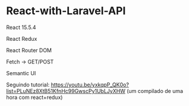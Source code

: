 # React-with-Laravel-API

React 15.5.4

React Redux

React Router DOM

Fetch -> GET/POST

Semantic UI

Seguindo tutorial: 
https://youtu.be/yxkqpP_QK0o?list=PLuNEz8XtB51KfnHc99GwscPy1UbLJyXHW (um compilado de uma hora com react+redux)
